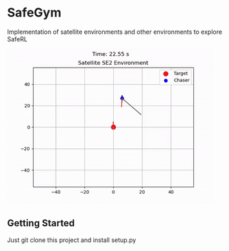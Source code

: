 # SafeGym

Implementation of satellite environments and other environments to explore SafeRL

![Alt Text](safegym/docs/video_lqr.gif)

## Getting Started

Just git clone this project and install setup.py 




